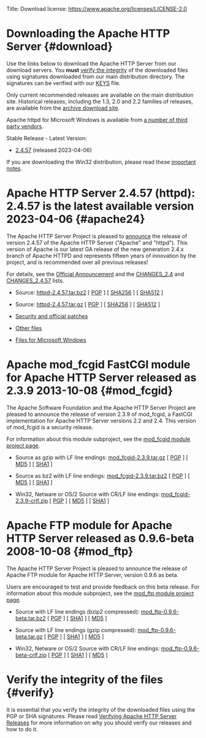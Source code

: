 Title: Download
license: https://www.apache.org/licenses/LICENSE-2.0

# Downloading the Apache HTTP Server  {#download}

Use the links below to download the Apache HTTP Server from our download servers.
You **must**  [verify the integrity](#verify) of the downloaded
files using signatures downloaded from our main distribution directory.
The signatures can be verified with our
[KEYS](https://downloads.apache.org/httpd/KEYS) file.

Only current recommended releases are available on the main distribution
site. Historical releases, including the 1.3, 2.0 and 2.2
families of releases, are available from the 
[archive download site](//archive.apache.org/dist/httpd/).

Apache httpd for Microsoft Windows is available from
[a number of third party vendors](//httpd.apache.org/docs/current/platform/windows.html#down).

Stable Release - Latest Version:

-  [2.4.57](#apache24) (released 2023-04-06)

If you are downloading the Win32 distribution, please read these [important
notes]([preferred]httpd/binaries/win32/README.html).

# Apache HTTP Server 2.4.57 (httpd): 2.4.57 is the latest available version <span>2023-04-06</span>  {#apache24}

The Apache HTTP Server Project is pleased to
[announce](//downloads.apache.org/httpd/Announcement2.4.txt) the
release of version 2.4.57 of the Apache HTTP Server ("Apache" and "httpd").
This version of Apache is our latest GA release of the new generation 2.4.x
branch of Apache HTTPD and represents fifteen years of innovation by the
project, and is recommended over all previous releases!

For details, see the [Official
Announcement](//downloads.apache.org/httpd/Announcement2.4.html) and
the [CHANGES_2.4]([preferred]httpd/CHANGES_2.4) and
[CHANGES_2.4.57]([preferred]httpd/CHANGES_2.4.57) lists.

- Source: [httpd-2.4.57.tar.bz2]([preferred]httpd/httpd-2.4.57.tar.bz2)
[ [PGP](https://downloads.apache.org/httpd/httpd-2.4.57.tar.bz2.asc) ] [
[SHA256](https://downloads.apache.org/httpd/httpd-2.4.57.tar.bz2.sha256) ] [
[SHA512](https://downloads.apache.org/httpd/httpd-2.4.57.tar.bz2.sha512) ]

- Source: [httpd-2.4.57.tar.gz]([preferred]httpd/httpd-2.4.57.tar.gz) [
[PGP](https://downloads.apache.org/httpd/httpd-2.4.57.tar.gz.asc) ] [
[SHA256](https://downloads.apache.org/httpd/httpd-2.4.57.tar.gz.sha256) ] [
[SHA512](https://downloads.apache.org/httpd/httpd-2.4.57.tar.gz.sha512) ]

-  [Security and official patches]([preferred]httpd/patches/) 

-  [Other files]([preferred]httpd/)

-  [Files for Microsoft Windows](//httpd.apache.org/docs/current/platform/windows.html#down)

# Apache mod_fcgid FastCGI module for Apache HTTP Server released as 2.3.9 <span>2013-10-08</span>  {#mod_fcgid}

The Apache Software Foundation and the Apache HTTP Server Project are
pleased to announce the release of version 2.3.9 of mod_fcgid, a FastCGI
implementation for Apache HTTP Server versions 2.2 and 2.4.  This
version of mod_fcgid is a security release.

For information about this module subproject, see the [mod_fcgid module
project page](//httpd.apache.org/mod_fcgid/).

- Source as gzip with LF line endings:
[mod_fcgid-2.3.9.tar.gz]([preferred]httpd/mod_fcgid/mod_fcgid-2.3.9.tar.gz)
[
[PGP](https://downloads.apache.org/httpd/mod_fcgid/mod_fcgid-2.3.9.tar.gz.asc)
] [
[MD5](https://downloads.apache.org/httpd/mod_fcgid/mod_fcgid-2.3.9.tar.gz.md5)
] [
[SHA1](https://downloads.apache.org/httpd/mod_fcgid/mod_fcgid-2.3.9.tar.gz.sha1)
]

- Source as bz2 with LF line endings:
[mod_fcgid-2.3.9.tar.bz2]([preferred]httpd/mod_fcgid/mod_fcgid-2.3.9.tar.bz2)
[
[PGP](https://downloads.apache.org/httpd/mod_fcgid/mod_fcgid-2.3.9.tar.bz2.asc)
] [
[MD5](https://downloads.apache.org/httpd/mod_fcgid/mod_fcgid-2.3.9.tar.bz2.md5)
] [
[SHA1](https://downloads.apache.org/httpd/mod_fcgid/mod_fcgid-2.3.9.tar.bz2.sha1)
]

- Win32, Netware or OS/2 Source with CR/LF line endings:
[mod_fcgid-2.3.9-crlf.zip]([preferred]httpd/mod_fcgid/mod_fcgid-2.3.9-crlf.zip)
[
[PGP](https://downloads.apache.org/httpd/mod_fcgid/mod_fcgid-2.3.9-crlf.zip.asc)
] [
[MD5](https://downloads.apache.org/httpd/mod_fcgid/mod_fcgid-2.3.9-crlf.zip.md5)
] [
[SHA1](https://downloads.apache.org/httpd/mod_fcgid/mod_fcgid-2.3.9-crlf.zip.sha1)
]

# Apache FTP module for Apache HTTP Server released as 0.9.6-beta <span>2008-10-08</span>  {#mod_ftp}

The Apache HTTP Server Project is pleased to announce the release of Apache
FTP module for Apache HTTP Server, version 0.9.6 as beta.

Users are encouraged to test and provide feedback on this beta release. For
information about this module subproject, see the [mod_ftp module project
page](//httpd.apache.org/mod_ftp/).

- Source with LF line endings (bzip2 compressed):
[mod_ftp-0.9.6-beta.tar.bz2]([preferred]httpd/mod_ftp/mod_ftp-0.9.6-beta.tar.bz2)
[
[PGP](https://downloads.apache.org/httpd/mod_ftp/mod_ftp-0.9.6-beta.tar.bz2.asc)
] [
[SHA1](https://downloads.apache.org/httpd/mod_ftp/mod_ftp-0.9.6-beta.tar.bz2.sha1)
] [
[MD5](https://downloads.apache.org/httpd/mod_ftp/mod_ftp-0.9.6-beta.tar.bz2.md5)
]

- Source with LF line endings (gzip compressed):
[mod_ftp-0.9.6-beta.tar.gz]([preferred]httpd/mod_ftp/mod_ftp-0.9.6-beta.tar.gz)
[
[PGP](https://downloads.apache.org/httpd/mod_ftp/mod_ftp-0.9.6-beta.tar.gz.asc)
] [
[SHA1](https://downloads.apache.org/httpd/mod_ftp/mod_ftp-0.9.6-beta.tar.gz.sha1)
] [
[MD5](https://downloads.apache.org/httpd/mod_ftp/mod_ftp-0.9.6-beta.tar.gz.md5)
]

- Win32, Netware or OS/2 Source with CR/LF line endings:
[mod_ftp-0.9.6-beta-crlf.zip]([preferred]httpd/mod_ftp/mod_ftp-0.9.6-beta-crlf.zip)
[
[PGP](https://downloads.apache.org/httpd/mod_ftp/mod_ftp-0.9.6-beta-crlf.zip.asc)
] [
[SHA1](https://downloads.apache.org/httpd/mod_ftp/mod_ftp-0.9.6-beta-crlf.zip.sha1)
] [
[MD5](https://downloads.apache.org/httpd/mod_ftp/mod_ftp-0.9.6-beta-crlf.zip.md5)
]

# Verify the integrity of the files  {#verify}

It is essential that you verify the integrity of the downloaded files using
the PGP or SHA signatures. Please read [Verifying Apache HTTP Server
Releases](/dev/verification.html) for more information on why you should
verify our releases and how to do it.

